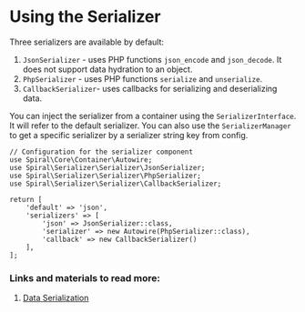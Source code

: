 # Using the Serializer

Three serializers are available by default:

1. `JsonSerializer` - uses PHP functions `json_encode` and `json_decode`. It does not support data hydration to an object.
2. `PhpSerializer` - uses PHP functions `serialize` and `unserialize`.
3. `CallbackSerializer`- uses callbacks for serializing and deserializing data.

You can inject the serializer from a container using the `SerializerInterface`. It will refer to the default serializer. You can also use the `SerializerManager` to get a specific serializer by a serializer string key from config.

```
// Configuration for the serializer component
use Spiral\Core\Container\Autowire;
use Spiral\Serializer\Serializer\JsonSerializer;
use Spiral\Serializer\Serializer\PhpSerializer; 
use Spiral\Serializer\Serializer\CallbackSerializer;

return [
    'default' => 'json',
    'serializers' => [
        'json' => JsonSerializer::class,
        'serializer' => new Autowire(PhpSerializer::class),
        'callback' => new CallbackSerializer()
    ],
];
```

### Links and materials to read more:
1. [Data Serialization](https://spiral.dev/docs/component-serializer/current/en)

